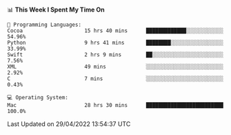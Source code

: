 
<!--START_SECTION:waka-->
📊 **This Week I Spent My Time On** 

```text
💬 Programming Languages: 
Cocoa                    15 hrs 40 mins      █████████████░░░░░░░░░░░░   54.96% 
Python                   9 hrs 41 mins       ████████░░░░░░░░░░░░░░░░░   33.99% 
Swift                    2 hrs 9 mins        ██░░░░░░░░░░░░░░░░░░░░░░░   7.56% 
XML                      49 mins             ░░░░░░░░░░░░░░░░░░░░░░░░░   2.92% 
C                        7 mins              ░░░░░░░░░░░░░░░░░░░░░░░░░   0.43%

💻 Operating System: 
Mac                      28 hrs 30 mins      █████████████████████████   100.0%

```


 Last Updated on 29/04/2022 13:54:37 UTC
<!--END_SECTION:waka-->
